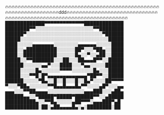 🔥🔥🔥🔥🔥🔥🔥🔥🔥🔥🔥🔥🔥🔥🔥🔥🔥🔥🔥🔥🔥🔥🔥🔥🔥🔥🔥🔥🔥🔥🔥🔥🔥🔥🔥🔥🔥🔥🔥🔥🔥🔥🔥🔥🔥🔥🔥🔥🔥🔥🔥🔥🔥🔥🔥🔥🔥🔥🔥🔥🔥🔥🔥🔥🔥🔥ddd🔥🔥🔥🔥🔥🔥🔥🔥🔥🔥🔥🔥🔥🔥🔥🔥🔥🔥🔥🔥🔥🔥🔥🔥🔥🔥🔥🔥🔥🔥🔥🔥🔥🔥🔥🔥🔥🔥🔥🔥🔥🔥🔥🔥🔥🔥🔥🔥🔥🔥🔥🔥🔥🔥🔥🔥🔥🔥🔥🔥🔥🔥🔥🔥🔥🔥🔥🔥
█████████████▀▀▀▀▀▀▀▀▀▀▀▀▀█████████████
████████▀▀░░░░░░░░░░░░░░░░░░░▀▀████████
██████▀░░░░░░░░░░░░░░░░░░░░░░░░░▀██████
█████░░░░░░░░░░░░░░░░░░░░░░░░░░░░░█████
████░░░░░▄▄▄▄▄▄▄░░░░░░░░▄▄▄▄▄▄░░░░░████
████░░▄██████████░░░░░░██▀░░░▀██▄░░████
████░░███████████░░░░░░█▄░░▀░░▄██░░████
█████░░▀▀███████░░░██░░░██▄▄▄█▀▀░░█████
██████░░░░░░▄▄▀░░░████░░░▀▄▄░░░░░██████
█████░░░░░█▄░░░░░░▀▀▀▀░░░░░░░█▄░░░█████
█████░░░▀▀█░█▀▄▄▄▄▄▄▄▄▄▄▄▄▄▀██▀▀░░█████
██████░░░░░▀█▄░░█░░█░░░█░░█▄▀░░░░██▀▀▀▀
▀░░░▀██▄░░░░░░▀▀█▄▄█▄▄▄█▄▀▀░░░░▄█▀░░░▄▄
▄▄▄░░░▀▀██▄▄▄▄░░░░░░░░░░░░▄▄▄███░░░▄██▄
██████▄▄░░▀█████▀█████▀██████▀▀░░▄█████
██████████▄░░▀▀█▄░░░░░▄██▀▀▀░▄▄▄███▀▄█
███████████░██░▄██▄▄▄▄█▄░▄░████████░██